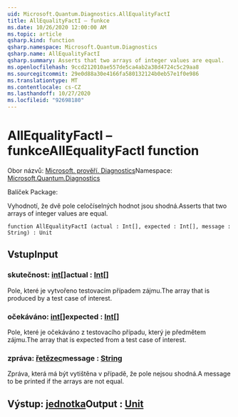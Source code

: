 ```yaml
---
uid: Microsoft.Quantum.Diagnostics.AllEqualityFactI
title: AllEqualityFactI – funkce
ms.date: 10/26/2020 12:00:00 AM
ms.topic: article
qsharp.kind: function
qsharp.namespace: Microsoft.Quantum.Diagnostics
qsharp.name: AllEqualityFactI
qsharp.summary: Asserts that two arrays of integer values are equal.
ms.openlocfilehash: 9ccd212010ae557de5ca4ab2a38d4724c5c29aa8
ms.sourcegitcommit: 29e0d88a30e4166fa580132124b0eb57e1f0e986
ms.translationtype: MT
ms.contentlocale: cs-CZ
ms.lasthandoff: 10/27/2020
ms.locfileid: "92698180"
---
```

# <a name="allequalityfacti-function"></a><span data-ttu-id="49de1-102">AllEqualityFactI – funkce</span><span class="sxs-lookup"><span data-stu-id="49de1-102">AllEqualityFactI function</span></span>

<span data-ttu-id="49de1-103">Obor názvů: [Microsoft. prověří. Diagnostics](xref:Microsoft.Quantum.Diagnostics)</span><span class="sxs-lookup"><span data-stu-id="49de1-103">Namespace: [Microsoft.Quantum.Diagnostics](xref:Microsoft.Quantum.Diagnostics)</span></span>

<span data-ttu-id="49de1-104">Balíček [](https://nuget.org/packages/)</span><span class="sxs-lookup"><span data-stu-id="49de1-104">Package: [](https://nuget.org/packages/)</span></span>


<span data-ttu-id="49de1-105">Vyhodnotí, že dvě pole celočíselných hodnot jsou shodná.</span><span class="sxs-lookup"><span data-stu-id="49de1-105">Asserts that two arrays of integer values are equal.</span></span>

```qsharp
function AllEqualityFactI (actual : Int[], expected : Int[], message : String) : Unit
```


## <a name="input"></a><span data-ttu-id="49de1-106">Vstup</span><span class="sxs-lookup"><span data-stu-id="49de1-106">Input</span></span>

### <a name="actual--int"></a><span data-ttu-id="49de1-107">skutečnost: [int](xref:microsoft.quantum.lang-ref.int)[]</span><span class="sxs-lookup"><span data-stu-id="49de1-107">actual : [Int](xref:microsoft.quantum.lang-ref.int)[]</span></span>

<span data-ttu-id="49de1-108">Pole, které je vytvořeno testovacím případem zájmu.</span><span class="sxs-lookup"><span data-stu-id="49de1-108">The array that is produced by a test case of interest.</span></span>


### <a name="expected--int"></a><span data-ttu-id="49de1-109">očekáváno: [int](xref:microsoft.quantum.lang-ref.int)[]</span><span class="sxs-lookup"><span data-stu-id="49de1-109">expected : [Int](xref:microsoft.quantum.lang-ref.int)[]</span></span>

<span data-ttu-id="49de1-110">Pole, které je očekáváno z testovacího případu, který je předmětem zájmu.</span><span class="sxs-lookup"><span data-stu-id="49de1-110">The array that is expected from a test case of interest.</span></span>


### <a name="message--string"></a><span data-ttu-id="49de1-111">zpráva: [řetězec](xref:microsoft.quantum.lang-ref.string)</span><span class="sxs-lookup"><span data-stu-id="49de1-111">message : [String](xref:microsoft.quantum.lang-ref.string)</span></span>

<span data-ttu-id="49de1-112">Zpráva, která má být vytištěna v případě, že pole nejsou shodná.</span><span class="sxs-lookup"><span data-stu-id="49de1-112">A message to be printed if the arrays are not equal.</span></span>



## <a name="output--unit"></a><span data-ttu-id="49de1-113">Výstup: [jednotka](xref:microsoft.quantum.lang-ref.unit)</span><span class="sxs-lookup"><span data-stu-id="49de1-113">Output : [Unit](xref:microsoft.quantum.lang-ref.unit)</span></span>

